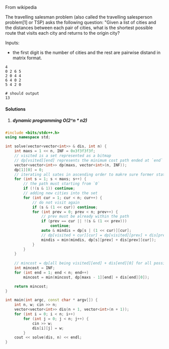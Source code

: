 From wikipedia

The travelling salesman problem (also called the travelling salesperson problem[1] or TSP) asks the following question: "Given a list of cities and the distances between each pair of cities, what is the shortest possible route that visits each city and returns to the origin city?


Inputs:
- the first digit is the number of cities and the rest are pairwise distand in matrix format.

```
4
0 2 6 5
2 0 4 4
6 4 0 2
5 4 2 0

# should output
13
```


#### Solutions


1. ##### dynamic programming O(2^n * n2)

```cpp
#include <bits/stdc++.h>
using namespace std;

int solve(vector<vector<int>> & dis, int n) {
    int maxs = 1 << n, INF = 0x3f3f3f3f;
    // visited is a set represented as a bitmap
    // dp[vsited][end] represents the minimum cost path ended at `end` with `visited` being visited.
    vector<vector<int>> dp(maxs, vector<int>(n, INF));
    dp[1][0] = 0;
    // iterating all sates in ascending order to makre sure former states are being calculated
    for (int s = 1; s < maxs; s++) {
        // the path must starting from `0`
        if (!(s & 1)) continue;
        // adding new cities into the set
        for (int cur = 1; cur < n; cur++) {
            // do not visit again
            if (s & (1 << cur)) continue;
            for (int prev = 0; prev < n; prev++) {
                // prev must be already within the path
                if (prev == cur || !(s & (1 << prev)))
                    continue;
                auto & mindis = dp[s | (1 << cur)][cur];
                // dp[visited + cur][cur] = dp[visited][prev] + dis[prev][cur]
                mindis = min(mindis, dp[s][prev] + dis[prev][cur]);
            }
        }
    }
    
    // mincost = dp[all being visited][end] + dis[end][0] for all possible end
    int mincost = INF;
    for (int end = 1; end < n; end++)
        mincost = min(mincost, dp[maxs - 1][end] + dis[end][0]);

    return mincost;
}

int main(int argc, const char * argv[]) {
    int n, w; cin >> n;
    vector<vector<int>> dis(n + 1, vector<int>(n + 1));
    for (int i = 0; i < n; i++)
        for (int j = 0; j < n; j++) {
            cin >> w;
            dis[i][j] = w;
        }
    cout << solve(dis, n) << endl;
}

```